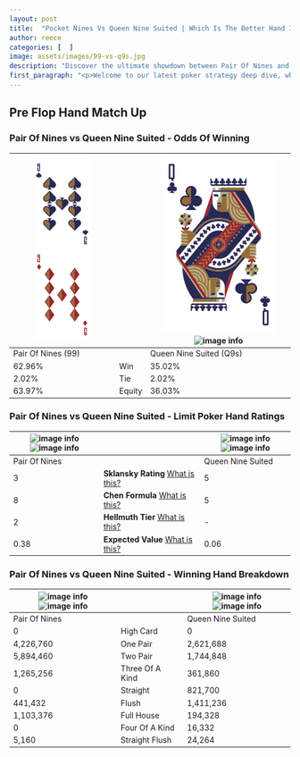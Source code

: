 ```yaml
---
layout: post
title:  "Pocket Nines Vs Queen Nine Suited | Which Is The Better Hand In Poker? A Complete Guide"
author: reece
categories: [  ]
image: assets/images/99-vs-q9s.jpg
description: "Discover the ultimate showdown between Pair Of Nines and Queen Nine Suited in poker! Uncover the odds, strategies, and scenarios where one hand triumphs over the other. Get ready to up your poker game with this thrilling analysis."
first_paragraph: "<p>Welcome to our latest poker strategy deep dive, where we're pitting two distinct hands against each other in a high-stakes showdown: Pair Of Nines vs Queen Nine Suited.</p><p>In the dynamic world of poker, every decision counts, and knowing which hand holds the upper hand is key to your success at the table.</p><p>In this article, we'll dissect these two hands, explore the scenarios where one dominates the other, and equip you with the knowledge to make strategic choices that can tip the odds in your favor.</p><p>Get ready to unravel the intriguing dynamics of these poker hands and elevate your game to new heights.</p>"
---
```




[comment]: # (sp0)

## Pre Flop Hand Match Up

<div class="table hand-ratings" markdown="1"> 



### Pair Of Nines vs Queen Nine Suited - Odds Of Winning


    
| ![image info](assets/images/hand1/9.png) ![image info](assets/images/hand1/9o.png) |  | ![image info](assets/images/hand2/Q.png) ![image info](assets/images/hand2/9s.png) |
| -------- | -------- | -------- |
| Pair Of Nines (99) |  | Queen Nine Suited (Q9s) |
| 62.96% | Win | 35.02% |
| 2.02% | Tie | 2.02% |
| 63.97% | Equity | 36.03% |




[comment]: # (sp1)



### Pair Of Nines vs Queen Nine Suited - Limit Poker Hand Ratings


    
| ![image info](https://www.riverpairs.com/assets/images/hand1/9.png) ![image info](https://www.riverpairs.com/assets/images/hand1/9o.png) |  | ![image info](https://www.riverpairs.com/assets/images/hand2/Q.png) ![image info](https://www.riverpairs.com/assets/images/hand2/9s.png) |
| -------- | -------- | -------- |
| Pair Of Nines |  | Queen Nine Suited |
| 3 | **Sklansky Rating** [What is this?](/sklansky-rating-explained) | 5 |
| 8 | **Chen Formula** [What is this?](/chen-formula-explained) | 5 |
| 2 | **Hellmuth Tier** [What is this?](/Hellmuth-tier-explained) | - |
| 0.38 | **Expected Value** [What is this?](/expected-value-explained) | 0.06 |




[comment]: # (sp2)



### Pair Of Nines vs Queen Nine Suited - Winning Hand Breakdown


    
| ![image info](https://www.riverpairs.com/assets/images/hand1/9.png) ![image info](https://www.riverpairs.com/assets/images/hand1/9o.png) |  | ![image info](https://www.riverpairs.com/assets/images/hand2/Q.png) ![image info](https://www.riverpairs.com/assets/images/hand2/9s.png) |
| -------- | -------- | -------- |
| Pair Of Nines |  | Queen Nine Suited |
| 0 | High Card | 0 |
| 4,226,760 | One Pair | 2,621,688 |
| 5,894,460 | Two Pair | 1,744,848 |
| 1,265,256 | Three Of A Kind | 361,860 |
| 0 | Straight | 821,700 |
| 441,432 | Flush | 1,411,236 |
| 1,103,376 | Full House | 194,328 |
| 0 | Four Of A Kind | 16,332 |
| 5,160 | Straight Flush | 24,264 |




[comment]: # (sp3)



</div>

[comment]: # (sp4)



[comment]: # (sp5)

